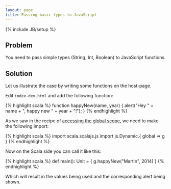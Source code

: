 ```yaml
---
layout: page
title: Passing basic types to JavaScript
---
```

{% include JB/setup %}

## Problem

You need to pass simple types (String, Int, Boolean) to JavaScript functions.

## Solution

Let us illustrate the case by writing some functions on the host-page.

Edit `index-dev.html` and add the following function:

{% highlight scala %}
function happyNew(name, year) {
  alert("Hey " + name + ", happy new " + year + "!");
}
{% endhighlight %}

As we saw in the recipe of [accessing the global scope][1], we need to make the following import:

{% highlight scala %}
import scala.scalajs.js
import js.Dynamic.{ global => g }
{% endhighlight %}

Now on the Scala side you can call it like this:

{% highlight scala %}
def main(): Unit = {
  g.happyNew("Martin", 2014)
}
{% endhighlight %}

Which will result in the values being used and the corresponding alert being shown.

[1]: ./accessing-global-scope.html
